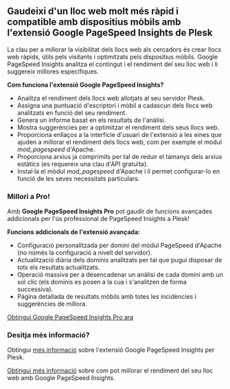 ## Gaudeixi d'un lloc web molt més ràpid i compatible amb dispositius mòbils amb l'extensió Google PageSpeed Insights de Plesk

La clau per a millorar la visibilitat dels llocs web als cercadors és crear llocs web ràpids, útils pels visitants i optimitzats pels dispositius mòbils. Google PageSpeed Insights analitza el contingut i el rendiment del seu lloc web i li suggereix millores específiques.

**Com funciona l'extensió Google PageSpeed Insights?**

- Analitza el rendiment dels llocs web allotjats al seu servidor Plesk.
- Assigna una puntuació d'escriptori i mòbil a cadascun dels llocs web analitzats en funció del seu rendiment.
- Genera un informe basat en els resultats de l'anàlisi.
- Mostra suggerències per a optimitzar el rendiment dels seus llocs web.
- Proporciona enllaços a la interfície d'usuari de l'extensió a les eines que ajuden a millorar el rendiment dels llocs web, com per exemple el mòdul *mod_pagespeed* d'Apache.
- Proporciona arxius ja comprimits per tal de reduir el tamanys dels arxius estàtics (es requereix una clau d'API gratuïta).
- Instal·la el mòdul *mod_pagespeed* d'Apache i li permet configurar-lo en funció de les seves necessitats particulars.

### Millori a Pro!

Amb **Google PageSpeed Insights Pro** pot gaudir de funcions avançades addicionals per l'ús professional de PageSpeed Insights a Plesk!

**Funcions addicionals de l'extensió avançada:**

- Configuració personalitzada per domini del mòdul PageSpeed d'Apache (no només la configuració a nivell del servidor).
- Actualització diària dels dominis analitzats per tal que pugui disposar de tots els resultats actualitzats.
- Operació massiva per a desencadenar un anàlisi de cada domini amb un sol clic (els dominis es posen a la cua i s'analitzen de forma successiva).
- Pàgina detallada de resultats mòbils amb totes les incidències i suggerències de millora.

[Obtingui Google PageSpeed Insights Pro ara](https://go.plesk.com/buy-plesk-ext/pagespeed-insights)

### Desitja més informació?

Obtingui [més informació](https://www.plesk.com/blog/introducing-google-pagespeed-insights-plesk-extension/) sobre l'extensió Google PageSpeed Insights per Plesk.

[Obtingui més informació](https://www.plesk.com/product-technology/google-pagespeed-insights-optimize-your-site) sobre com pot millorar el rendiment del seu lloc web amb Google PageSpeed Insights.